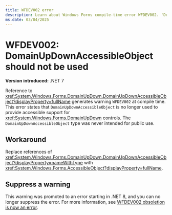 ```yaml
---
title: WFDEV002 error
description: Learn about Windows Forms compile-time error WFDEV002. 'DomainUpDown.DomainUpDownAccessibleObject' is obsolete. Use 'AccessibleObject' instead.
ms.date: 03/04/2025
---
```

# WFDEV002: DomainUpDownAccessibleObject should not be used

**Version introduced:** .NET 7

Reference to <xref:System.Windows.Forms.DomainUpDown.DomainUpDownAccessibleObject?displayProperty=fullName> generates warning `WFDEV002` at compile time. This error states that `DomainUpDownAccessibleObject` is no longer used to provide accessible support for <xref:System.Windows.Forms.DomainUpDown> controls. The `DomainUpDownAccessibleObject` type was never intended for public use.

## Workaround

Replace references of <xref:System.Windows.Forms.DomainUpDown.DomainUpDownAccessibleObject?displayProperty=nameWithType> with <xref:System.Windows.Forms.AccessibleObject?displayProperty=fullName>.

## Suppress a warning

This warning was promoted to an error starting in .NET 8, and you can no longer suppress the error. For more information, see [WFDEV002 obsoletion is now an error](/dotnet/core/compatibility/windows-forms/8.0/domainupdownaccessibleobject).
